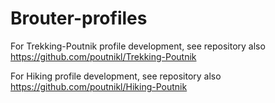 # Brouter-profiles

For Trekking-Poutnik profile development, see repository also  https://github.com/poutnikl/Trekking-Poutnik

For Hiking profile development, see repository also  https://github.com/poutnikl/Hiking-Poutnik
